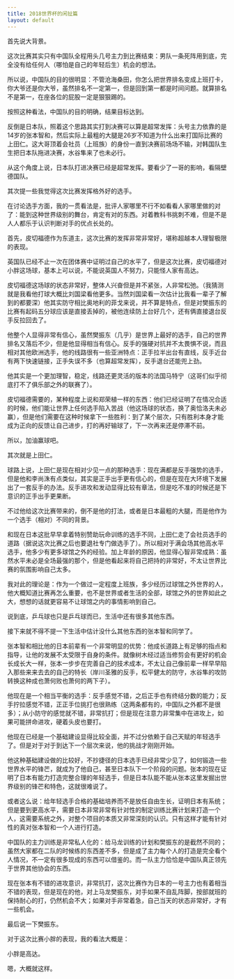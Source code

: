```yaml
---
title: 2018世界杯的闲扯篇
layout: default
---
```


首先说大背景。

这次比赛其实只有中国队全程用头几号主力到比赛结束：男队一条死阵用到底，完全没有给任何人（哪怕是自己的年轻后生）机会的想法。

所以说，中国队的目的很明显：不管沧海桑田，你怎么把世界排名变成上班打卡，你大爷还是你大爷，虽然排名不一定第一，但是回到第一都是时间问题。就算排名不是第一，在座各位的屁股一定是狠狠踢的。

按照这种看法，中国队的目的明确，结果目标达到。

反倒是日本队，照着这个思路其实打到决赛可以算是超常发挥：头号主力依靠的是14岁的张本智和，然后实际上最粗的大腿是26岁不知道为什么出来打国际比赛的上田仁。这大哥顶着会社员（上班族）的身份一直到决赛前场场不输，对韩国队生生把日本队拖进决赛，水谷隼来了也未必行。

从这个角度上说，日本队打进决赛已经是超常发挥。要看少了一哥的影响，看隔壁德国队。



其次提一些我觉得这次比赛发挥格外好的选手。

在讨论选手方面，我的一贯看法是，批评人家哪里不行不如看看人家哪里做的对了：能到这种世界级别的舞台，肯定有对的东西。对着教科书挑刺不难，但是不是人人都乐于认识判断对手的优点长处的。

首先，皮切福德作为东道主，这次比赛的发挥非常非常好，堪称超越本人理智极限的表现。

英国队已经不止一次在团体赛中证明过自己的水平了，但是这次比赛，皮切福德对小胖这场球，基本上可以说，不能说英国人不努力，只能怪人家有高达。

皮切福德这场球的状态非常好，整体人兴奋但是并不紧张，人非常松弛。（我猜测就是我看他打球大概比刘国梁看他更多。当然刘国梁看一次估计比我看一辈子了解到的都要深）他其实防守相比奥地利的菲戈来说，并不算是特点，但是对樊振东的比赛有起码五分球应该是直接丢掉的，被他连续防上台好几个，还有俩直接退台反手反拉回去了。

他整个人显得非常有信心，虽然樊振东（几乎）是世界上最好的选手，自己的世界排名又落后不少，但是他显得相当有信心。反手的强硬对抗并不太畏惧不说，而且相对其他欧洲选手，他的线路很有一些亚洲特点：正手拉半出台有直线，反手近台有两下快速链接，正手失误不多（也算超常发挥），反手退台还能兜上劲。

他其实是一个更加理智，稳定，线路还更灵活的版本的法国马特宁（这哥们似乎彻底打不了俱乐部之外的联赛了）。

皮切福德需要的，某种程度上说和郑荣植一样的东西：他们已经证明了在情况合适的时候，他们能让世界上任何选手陷入苦战（他这场球的状态，换了奥恰洛夫未必赢），但是他们需要在这种时候拿下一些胜利：到了某个层次，只有胜利本身才能成为正向的反馈让自己进步，打的再好输球了，下一次再来还是停滞不前。

所以，加油赢球吧。



其次就是上田仁。

球路上说，上田仁是现在相对少见一点的那种选手：现在满都是反手强势的选手，但是他和李尚洙有点类似，其实是正手出手更有信心的，但是在现在大环境下发展出了一套反手的办法。反手进攻和发动显得比较有章法，但是吃不准的时候还是下意识的正手出手更果断。

不过他给这次比赛带来的，倒不是他的打法，或者是日本最粗的大腿，而是他作为一个选手（相对）不同的背景。

和现在日本这批早早拿着特别赞助玩命训练的选手不同，上田仁走了会社员选手的道路（据说这次比赛之后也要退社专门做选手了）。所以相对于满会场其他高水平选手，他多少有更多球馆之外的经验。加上年龄的原因，他显得心智非常成熟：虽然水平未必是全场最强的那个，但是他看起来将自己把持的非常好，不太让世界比赛的氛围影响自己太多。

我对此的理论是：作为一个做过一定程度上班族，多少经历过球馆之外世界的人，他大概知道比赛再怎么重要，也不是世界或者生活的全部，球馆之外的世界如此之大，想想的话就更容易不让球馆之内的事情影响到自己。

说到底，乒乓球也只是乒乓球而已，生活中还有很多其他东西。



接下来就不得不提一下生活中估计没什么其他东西的张本智和同学了。

张本智和相比他的日本前辈有一个非常明显的优势：他成长道路上有足够的指点和指导，让他的发展不太受限于自身的条件。就像树木经过适当修剪会有更好的机会长成长大一样，张本一步步在完善自己的技术成本，不太让自己像前辈一样早早陷入那些来来去去的自己的特长（岸川圣雅的反手，松平健太的防守，水谷隼的攻防转换这种成也萧何败也萧何的两下子）。

他现在是一个相当平衡的选手：反手感觉不错，之后正手也有终结分数的能力；反手拧拉感觉不错，正正手位挑打也很熟练（这两条都有的，中国队之外都不是很多）；从小防守的感觉就不错，非常抗打；但是现在注意力非常集中在进攻上，如果可能拼命进攻，硬着头皮也要打。

他现在已经是一个基础建设显得比较全面，并不过分依赖于自己天赋的年轻选手了。但是对于对于到达下一个层次来说，他的挑战才刚刚开始。

他这种基础建设做的比较好，不抄捷径的日本选手已经非常少见了，如何锻造一些世界水平的锋芒，就成为了他自己，甚至日本队下一个阶段的问题。张本的现在证明了日本有能力打造完整合理的年轻选手，但是日本队能不能从张本这里发掘出世界级别的锋芒和特色，这就很难说了。

或者这么说：给年轻选手合格的基础培养而不是放任自由生长，证明日本有系统；但是要到更高水平，需要日本非常非常有针对性的制定训练比赛计划来打造一个人，这需要系统之外，对整个项目的本质又非常深刻的认识。只有这样才能有针对性的真对张本智和一个人进行打造。

中国队的主力训练是非常私人化的：给马龙训练的计划和樊振东的是截然不同的；虽然大家都在二队的时候练的东西差不多，但是成了主力每个人的打造是完全看个人情况，不一定有很多现成的东西可以借鉴的。而一队主力恰恰是中国队真正领先于世界其他协会的东西。

现在张本有不错的进攻意识，非常抗打，这次比赛作为日本的一号主力也有着相当不错的表现，但是现在的他，对上马龙樊振东，对手如果不自乱阵脚，按部就班的保持耐心的打，仍然机会不大；如果对手非常着急，自己当天的状态非常好，才有一些机会。



最后说一下樊振东。

对于这次比赛小胖的表现，我的看法大概是：

小胖是高达。

嗯，大概就这样。
